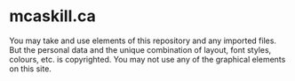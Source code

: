 mcaskill.ca
===========

You may take and use elements of this repository and any imported files. But the personal data and the unique combination of layout, font styles, colours, etc. is copyrighted. You may not use any of the graphical elements on this site.
